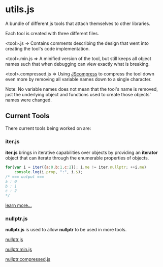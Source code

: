 # utils.js
A bundle of different js tools that attach themselves to other libraries.

Each tool is created with three different files.

\<tool\>.js     => Contains comments describing the design that went into creating the tool's code implementation.

\<tool\>.min.js => A minified version of the tool, but still keeps all object names such that when debugging can view exactly what is breaking.

\<tool\>.compressed.js => Using [JScompress](http://jscompress.com/) to compress the tool down even more by removing all variable names down to a single character.

Note: No variable names does not mean that the tool's name is removed, just the underlying object and functions used to create those objects' names were changed.

## Current Tools
There current tools being worked on are:

### iter.js
**iter.js** brings in iterative capabilities over objects by providing an **iterator** object that can iterate through the enumerable properties of objects.
```javascript
for(var i = iter({a:0,b:1,c:2}); i.me != iter.nullptr; ++i.me)
	console.log(i.prop, ":", i.$);
/* === output ===
a : 0
b : 1
c : 2
*/
```
[learn more...](http://tkellehe.github.io/utils.js/iter.js/)

### nullptr.js
**nullptr.js** is used to allow **nullptr** to be used in more tools.

[nullptr.js](http://tkellehe.github.io/utils.js/nullptr.js/nullptr.js)

[nullptr.min.js](http://tkellehe.github.io/utils.js/nullptr.js/nullptr.min.js)

[nullptr.compressed.js](http://tkellehe.github.io/utils.js/nullptr.js/nullptr.compressed.js)

